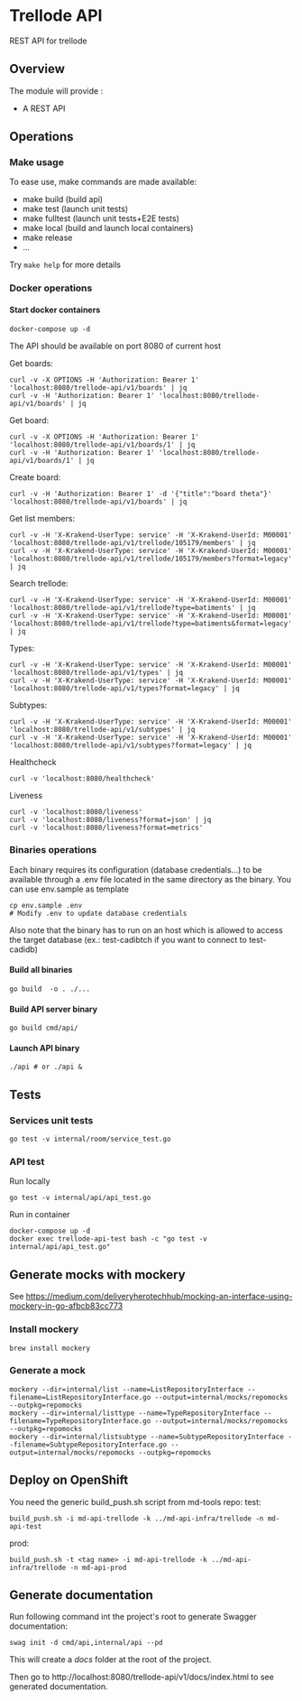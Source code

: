 # Trellode API

REST API for trellode


## Overview 

The module will provide :
* A REST API

## Operations

### Make usage

To ease use, make commands are made available:

* make build (build api)
* make test (launch unit tests)
* make fulltest (launch unit tests+E2E tests)
* make local (build and launch local containers)
* make release
* ...

Try ``make help`` for more details


### Docker operations

#### Start docker containers

```
docker-compose up -d
```

The API should be available on port 8080 of current host

Get boards:
```
curl -v -X OPTIONS -H 'Authorization: Bearer 1' 'localhost:8080/trellode-api/v1/boards' | jq
curl -v -H 'Authorization: Bearer 1' 'localhost:8080/trellode-api/v1/boards' | jq
```

Get board:
```
curl -v -X OPTIONS -H 'Authorization: Bearer 1' 'localhost:8080/trellode-api/v1/boards/1' | jq
curl -v -H 'Authorization: Bearer 1' 'localhost:8080/trellode-api/v1/boards/1' | jq
```

Create board:
```
curl -v -H 'Authorization: Bearer 1' -d '{"title":"board theta"}' 'localhost:8080/trellode-api/v1/boards' | jq
```

Get list members:
```
curl -v -H 'X-Krakend-UserType: service' -H 'X-Krakend-UserId: M00001' 'localhost:8080/trellode-api/v1/trellode/105179/members' | jq
curl -v -H 'X-Krakend-UserType: service' -H 'X-Krakend-UserId: M00001' 'localhost:8080/trellode-api/v1/trellode/105179/members?format=legacy' | jq
```

Search trellode:
```
curl -v -H 'X-Krakend-UserType: service' -H 'X-Krakend-UserId: M00001' 'localhost:8080/trellode-api/v1/trellode?type=batiments' | jq
curl -v -H 'X-Krakend-UserType: service' -H 'X-Krakend-UserId: M00001' 'localhost:8080/trellode-api/v1/trellode?type=batiments&format=legacy' | jq
```

Types:
```
curl -v -H 'X-Krakend-UserType: service' -H 'X-Krakend-UserId: M00001' 'localhost:8080/trellode-api/v1/types' | jq
curl -v -H 'X-Krakend-UserType: service' -H 'X-Krakend-UserId: M00001' 'localhost:8080/trellode-api/v1/types?format=legacy' | jq
```

Subtypes:
```
curl -v -H 'X-Krakend-UserType: service' -H 'X-Krakend-UserId: M00001' 'localhost:8080/trellode-api/v1/subtypes' | jq
curl -v -H 'X-Krakend-UserType: service' -H 'X-Krakend-UserId: M00001' 'localhost:8080/trellode-api/v1/subtypes?format=legacy' | jq
```

Healthcheck
```
curl -v 'localhost:8080/healthcheck'
```

Liveness
```
curl -v 'localhost:8080/liveness'
curl -v 'localhost:8080/liveness?format=json' | jq
curl -v 'localhost:8080/liveness?format=metrics'
```

### Binaries operations
Each binary requires its configuration (database credentials...) to be available through a .env file located in the same directory as the binary.
You can use env.sample as template
```
cp env.sample .env
# Modify .env to update database credentials
```

Also note that the binary has to run on an host which is allowed to access the target database (ex.: test-cadibtch if you want to connect to test-cadidb)

#### Build all binaries

```
go build  -o . ./...
```

#### Build API server binary

```
go build cmd/api/
```

#### Launch API binary

```
./api # or ./api &
```

## Tests
### Services unit tests
```
go test -v internal/room/service_test.go
```
### API test
Run locally
```
go test -v internal/api/api_test.go
```
Run in container
```
docker-compose up -d
docker exec trellode-api-test bash -c "go test -v internal/api/api_test.go"
```

## Generate mocks with mockery
See https://medium.com/deliveryherotechhub/mocking-an-interface-using-mockery-in-go-afbcb83cc773

### Install mockery
```
brew install mockery
```
### Generate a mock
```
mockery --dir=internal/list --name=ListRepositoryInterface --filename=ListRepositoryInterface.go --output=internal/mocks/repomocks --outpkg=repomocks
mockery --dir=internal/listtype --name=TypeRepositoryInterface --filename=TypeRepositoryInterface.go --output=internal/mocks/repomocks --outpkg=repomocks
mockery --dir=internal/listsubtype --name=SubtypeRepositoryInterface --filename=SubtypeRepositoryInterface.go --output=internal/mocks/repomocks --outpkg=repomocks
```

## Deploy on OpenShift
You need the generic build_push.sh script from md-tools repo:
test:
```
build_push.sh -i md-api-trellode -k ../md-api-infra/trellode -n md-api-test
```
prod:
```
build_push.sh -t <tag name> -i md-api-trellode -k ../md-api-infra/trellode -n md-api-prod
```

## Generate documentation
Run following command int the project's root to generate Swagger documentation:
```
swag init -d cmd/api,internal/api --pd
```
This will create a *docs* folder at the root of the project.

Then go to http://localhost:8080/trellode-api/v1/docs/index.html to see generated documentation.

